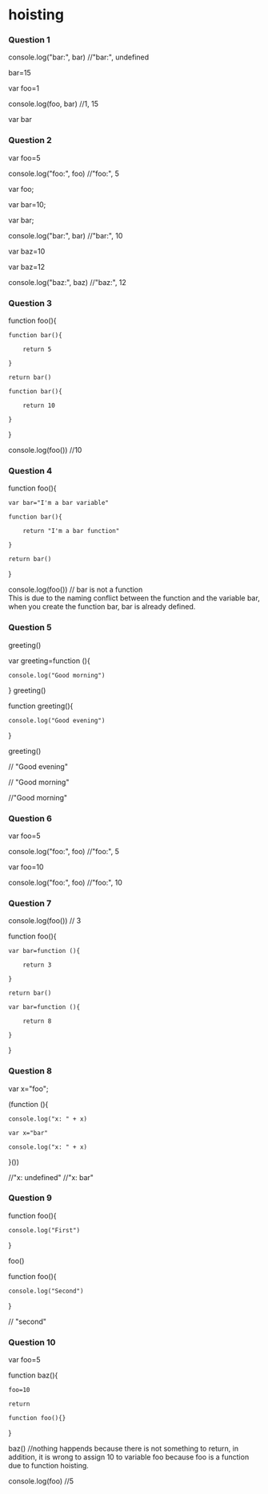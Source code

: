 # hoisting

### **Question 1**

console.log("bar:", bar) //"bar:", undefined

bar=15

var foo=1

console.log(foo, bar) //1, 15

var bar

### **Question 2**

var foo=5

console.log("foo:", foo) //"foo:", 5

var foo;

var bar=10;

var bar;

console.log("bar:", bar) //"bar:", 10

var baz=10

var baz=12

console.log("baz:", baz) //"baz:", 12

### **Question 3**

function foo(){

    function bar(){
    
        return 5
        
    }

    return bar()
    
    function bar(){
    
        return 10
        
    }
    
}

console.log(foo()) //10

### **Question 4**

function foo(){

    var bar="I'm a bar variable"
    
    function bar(){
    
        return "I'm a bar function"
        
    }
    
    return bar()
    
}

console.log(foo()) // bar is not a function <br>
This is due to the naming conflict between the function and the variable bar, when you create the function bar, bar is already defined.

### **Question 5**

greeting()

var greeting=function (){

    console.log("Good morning")
    
}
greeting()

function greeting(){

    console.log("Good evening")
    
}

greeting()

// "Good evening"

// "Good morning"

//"Good morning"

### **Question 6**

var foo=5

console.log("foo:", foo) //"foo:", 5

var foo=10

console.log("foo:", foo) //"foo:", 10

### **Question 7**

console.log(foo()) // 3

function foo(){

    var bar=function (){
    
        return 3
        
    }
    
    return bar()
    
    var bar=function (){
    
        return 8
        
    }
    
}

### **Question 8**

var x="foo";

(function (){

    console.log("x: " + x)
    
    var x="bar"
    
    console.log("x: " + x)
    
}())

//"x: undefined"
//"x: bar"

### **Question 9**

function foo(){

    console.log("First")
    
}

foo()

function foo(){

    console.log("Second")
    
}

// "second"

### **Question 10**

var foo=5

function baz(){

    foo=10
    
    return 
    
    function foo(){}
    
}

baz() //nothing happends because there is not something to return, in addition, it is wrong to assign 10 to variable foo because foo is a function due to function hoisting. 

console.log(foo) //5
